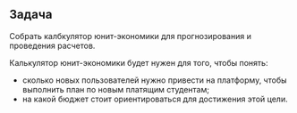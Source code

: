 ## Задача

Собрать калбкулятор юнит-экономики для прогнозирования и проведения расчетов.

Калькулятор юнит-экономики будет нужен для того, чтобы понять:

- сколько новых пользователей нужно привести на платформу, чтобы выполнить план по новым платящим студентам;
- на какой бюджет стоит ориентироваться для достижения этой цели.

